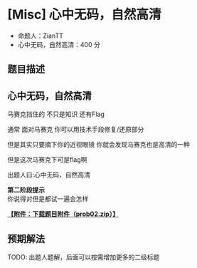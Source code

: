 # [Misc] 心中无码，自然高清

- 命题人：ZianTT
- 心中无码，自然高清：400 分

## 题目描述

<h2>心中无码，自然高清</h2>
<p>马赛克挡住的 不只是知识 还有Flag</p>
<p>通常 面对马赛克  你可以用技术手段修复/还原部分</p>
<p>但是其实只要摘下你的近视眼镜 你就会发现马赛克也是高清的一种</p>
<p>但是这次马赛克下可是flag啊</p>
<p>出题人曰:心中无码，自然高清</p>
<div class="well"><strong>第二阶段提示</strong><br>
你说得对但是都试一遍会怎样
<div>

**[【附件：下载题目附件（prob02.zip）】](attachment/prob02.zip)**

## 预期解法

TODO: 出题人题解，后面可以按需增加更多的二级标题